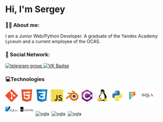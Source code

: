 # Hi, I'm Sergey

### :man_technologist: About me:
I am a Junior Web/Python Developer. A graduate of the Yandex Academy Lyceum and a current employee of the OCAS.
### 🤝 Social Network:

  <div id="badges">
    <a href="https://t.me/@A1tishnik" target="_blank">
      <img src="https://cdn-icons-png.flaticon.com/512/2111/2111646.png" width="40" height="40" alt="telegram group" />
    </a>
    <a href="[https://vk.com/f1ll_zzz](https://vk.com/a1tishnik)" target="_blank">
      <img src="https://cdn-icons-png.flaticon.com/512/145/145813.png" width="40" height="40" alt="VK Badge"/>
    </a>
  </div>

### 💻Technologies
<div>
  <img src="https://github.com/devicons/devicon/blob/master/icons/git/git-original.svg" title="git" alt="git" width="40" height="40"/>&nbsp
  <img src="https://github.com/devicons/devicon/blob/master/icons/html5/html5-original.svg" title="html5" alt="html5" width="40" height="40"/>&nbsp
  <img src="https://github.com/devicons/devicon/blob/master/icons/css3/css3-original.svg" title="css" alt="css" width="40" height="40"/>&nbsp
  <img src="https://github.com/devicons/devicon/blob/master/icons/javascript/javascript-original.svg" title="javascript" alt="javascript" width="40" height="40"/>&nbsp
  <img src="https://github.com/devicons/devicon/blob/master/icons/blender/blender-original.svg" title="blender" alt="blender" width="40" height="40"/>&nbsp
  <img src="https://github.com/devicons/devicon/blob/master/icons/csharp/csharp-original.svg" title="C#" alt="C#" width="40" height="40"/>&nbsp
  <img src="https://github.com/devicons/devicon/blob/master/icons/linux/linux-original.svg" title="linux" alt="linux" width="40" height="40"/>&nbsp
  <img src="https://github.com/devicons/devicon/blob/master/icons/python/python-original.svg" title="python" alt="python" width="40" height="40"/>&nbsp
  <img src="https://github.com/devicons/devicon/blob/master/icons/pytest/pytest-original.svg" title="pytest" alt="pytest" width="40" height="40"/>&nbsp
  <img src="https://github.com/devicons/devicon/blob/master/icons/sqlalchemy/sqlalchemy-original.svg" title="sqla" alt="sqla" width="40" height="40"/>&nbsp
  <img src="https://github.com/devicons/devicon/blob/master/icons/sqlite/sqlite-original-wordmark.svg" title="sqla" alt="sqla" width="40" height="40"/>&nbsp
  <img src="https://github.com/devicons/devicon/blob/master/icons/ubuntu/ubuntu-plain-wordmark.svg" title="sqla" alt="sqla" width="40" height="40"/>&nbsp
  <img src"https://github.com/devicons/devicon/blob/master/icons/vscode/vscode-original.svg" title="sqla" alt="sqla" width="40" height="40"/>&nbsp
  <img src"" title="sqla" alt="sqla" width="40" height="40"/>&nbsp
  <img src"" title="sqla" alt="sqla" width="40" height="40"/>&nbsp
</div>

